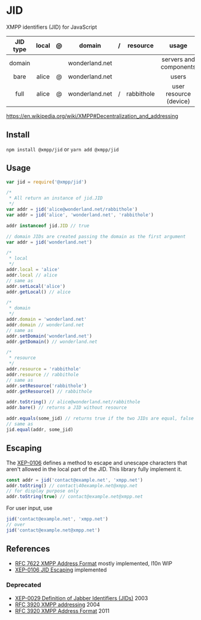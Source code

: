 # JID

XMPP identifiers (JID) for JavaScript

| JID type | local |  @  |     domain     |  /  |  resource  |         usage          |
| :------: | :---: | :-: | :------------: | :-: | :--------: | :--------------------: |
|  domain  |       |     | wonderland.net |     |            | servers and components |
|   bare   | alice |  @  | wonderland.net |     |            |         users          |
|   full   | alice |  @  | wonderland.net |  /  | rabbithole | user resource (device) |

https://en.wikipedia.org/wiki/XMPP#Decentralization_and_addressing

## Install

`npm install @xmpp/jid` or `yarn add @xmpp/jid`

## Usage

```js
var jid = require('@xmpp/jid')

/*
 * All return an instance of jid.JID
 */
var addr = jid('alice@wonderland.net/rabbithole')
var addr = jid('alice', 'wonderland.net', 'rabbithole')

addr instanceof jid.JID // true

// domain JIDs are created passing the domain as the first argument
var addr = jid('wonderland.net')

/*
 * local
 */
addr.local = 'alice'
addr.local // alice
// same as
addr.setLocal('alice')
addr.getLocal() // alice

/*
 * domain
 */
addr.domain = 'wonderland.net'
addr.domain // wonderland.net
// same as
addr.setDomain('wonderland.net')
addr.getDomain() // wonderland.net

/*
 * resource
 */
addr.resource = 'rabbithole'
addr.resource // rabbithole
// same as
addr.setResource('rabbithole')
addr.getResource() // rabbithole

addr.toString() // alice@wonderland.net/rabbithole
addr.bare() // returns a JID without resource

addr.equals(some_jid) // returns true if the two JIDs are equal, false otherwise
// same as
jid.equal(addr, some_jid)
```

## Escaping

The [XEP-0106](http://xmpp.org/extensions/xep-0106.html) defines a method to escape and unescape characters that aren't allowed in the local part of the JID. This library fully implement it.

```js
const addr = jid('contact@example.net', 'xmpp.net')
addr.toString() // contact\40example.net@xmpp.net
// for display purpose only
addr.toString(true) // contact@example.net@xmpp.net
```

For user input, use

```js
jid('contact@example.net', 'xmpp.net')
// over
jid('contact@example.net@xmpp.net')
```

## References

- [RFC 7622 XMPP Address Format](https://tools.ietf.org/html/rfc7622) mostly implemented, l10n WIP
- [XEP-0106 JID Escaping](https://xmpp.org/extensions/xep-0106.html) implemented

### Deprecated

- [XEP-0029 Definition of Jabber Identifiers (JIDs)](https://xmpp.org/extensions/xep-0029.html) 2003
- [RFC 3920 XMPP addressing](https://tools.ietf.org/html/rfc3920#section-3) 2004
- [RFC 3920 XMPP Address Format](https://tools.ietf.org/html/rfc6122) 2011
